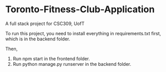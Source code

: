 # Toronto-Fitness-Club-Application
A full stack project for CSC309, UofT


To run this project, you need to install everything in requirements.txt first, which is in the backend folder.

Then,
1. Run npm start in the frontend folder.
2. Run python manage.py runserver in the backend folder.
